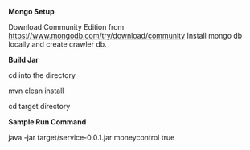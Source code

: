 **Mongo Setup**

Download Community Edition from https://www.mongodb.com/try/download/community
Install mongo db locally and create crawler db.

**Build Jar**

cd into the directory

mvn clean install

cd target directory

**Sample Run Command**

java -jar target/service-0.0.1.jar moneycontrol true 
